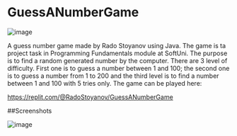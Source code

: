 # GuessANumberGame

![image](https://user-images.githubusercontent.com/127531328/227258253-a11adce2-c74a-4e43-8958-63680e57ecf7.png)

A guess number game made by Rado Stoyanov using Java. The game is ta project task in Programming Fundamentals module at SoftUni. The purpose is to find a random generated number by the computer. There are 3 level of difficulty. First one is to guess a number between 1 and 100; the second one is to guess a number from 1 to 200 and the third level is to find a number between 1 and 100 with 5 tries only. The game can be played here:

https://replit.com/@RadoStoyanov/GuessANumberGame

##Screenshots

![image](https://user-images.githubusercontent.com/127531328/227259654-3edc3045-e64d-410f-b266-b06dea4b6b99.png)
